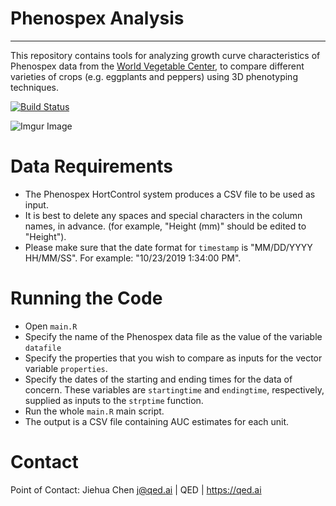 # Phenospex Analysis
---
This repository contains tools for analyzing growth curve characteristics of 
Phenospex data from the [World Vegetable Center](https://worldveg.org), to 
compare different varieties of crops (e.g. eggplants and peppers) using 3D 
phenotyping techniques.

[![Build Status](https://travis-ci.org/qedsoftware/phenospex-analysis.svg?branch=master)](https://travis-ci.org/qedsoftware/phenospex-analysis)

![Imgur Image](https://qed.ai/docs/images/WorldVeg_QED_Phenospex_Angled.jpg)


# Data Requirements

* The Phenospex HortControl system produces a CSV file to be used as input.
* It is best to delete any spaces and special characters in the column names, in advance. (for example, "Height (mm)" should be edited to "Height").
* Please make sure that the date format for ```timestamp``` is "MM/DD/YYYY HH/MM/SS". For example: "10/23/2019  1:34:00 PM".


# Running the Code

* Open ```main.R```
* Specify the name of the Phenospex data file as the value of the variable ```datafile``` 
* Specify the properties that you wish to compare as inputs for the vector variable ```properties```.
* Specify the dates of the starting and ending times for the data of concern. 
 These variables are ```startingtime``` and ```endingtime```, respectively, supplied as inputs to the ```strptime``` function.
* Run the whole ```main.R``` main script.
* The output is a CSV file containing AUC estimates for each unit.

# Contact

Point of Contact: Jiehua Chen <j@qed.ai> | QED | https://qed.ai